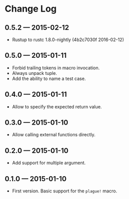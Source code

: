 Change Log
==========

0.5.2 — 2015-02-12
------------------
* Rustup to rustc 1.8.0-nightly (4b2c7030f 2016-02-12)

0.5.0 — 2015-01-11
------------------
* Forbid trailing tokens in macro invocation.
* Always unpack tuple.
* Add the ability to name a test case.

0.4.0 — 2015-01-11
------------------
* Allow to specify the expected return value.

0.3.0 — 2015-01-10
------------------
* Allow calling external functions directly.

0.2.0 — 2015-01-10
------------------
* Add support for multiple argument.

0.1.0 — 2015-01-10
------------------
* First version. Basic support for the `plague!` macro.
